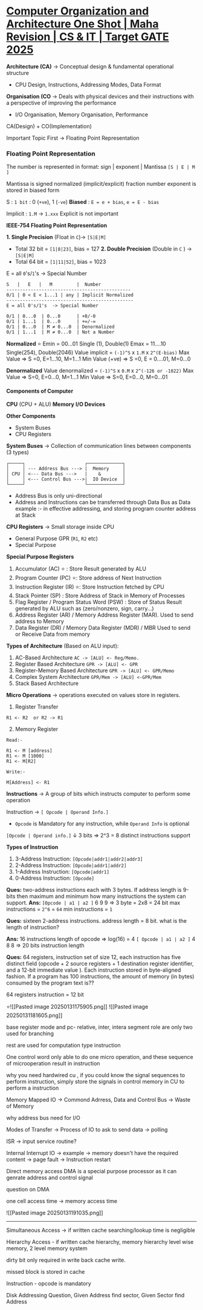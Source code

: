 # [Computer Organization and Architecture One Shot | Maha Revision | CS & IT | Target GATE 2025](https://youtu.be/N-tuZNkNubk)


**Architecture (CA)** -> Conceptual design & fundamental operational structure
-  CPU Design, Instructions, Addressing Modes, Data Format

**Organisation (CO** -> Deals with physical devices and their instructions with a perspective of improving the performance
- I/O Organisation, Memory Organisation, Performance

CA(Design) + CO(Implementation)

Important Topic First -> Floating Point Representation

### Floating Point Representation

The number is represented in format:
sign | exponent | Mantissa
`[S | E | M ]`

Mantissa is signed normalized (implicit/explicit) fraction number exponent is stored in biased form

S :  `1 bit` : 0 (`+ve`), 1 (`-ve`)
**Biased** :  `E = e + bias`, `e = E - bias`

Implicit : `1.M` -> `1.xxx`
Explicit is not important


**IEEE-754 Floating Point Representation**

**1. Single Precision** (Float in `C`)-> `[S|E|M]` 
- Total 32 bit = `[1|8|23]`, bias = 127
**2. Double Precision** (Double in `C` ) -> `[S|E|M]`
- Total 64 bit = `[1|11|52]`, bias = 1023

E = all `0`'s/`1`'s  -> Special Number

```
S   |   E   |   M         |  Number 
----------------------------------------------
0/1 | 0 < E < 1...1 | any | Implicit Normalized
-----------------------------------------------
E = all 0's/1's  -> Special Number

0/1 | 0...0  | 0...0      | +0/-0
0/1 | 1...1  | 0...0      | +∞/-∞
0/1 | 0...0  | M ≠ 0...0  | Denormalized 
0/1 | 1...1  | M ≠ 0...0  | Not a Number
```

**Normalized** ⭐
Emin = 00...01  Single (1), Double(1)
Emax = 11....10 Single(254), Double(2046)
Value implicit = `(-1)^S` x `1.M` x `2^(E-bias)`
Max Value => S =0, E=1...10, M=1...1
Min Value (+ve) => S =0, E = 0....01, M=0...0

**Denormalized**
Value denormalized = `(-1)^S` x `0.M` x `2^(-126 or -1022)`
Max Value => S=0, E=0...0, M=1...1
Min Value => S=0, E=0...0, M=0...01


#### Components of Computer
**CPU** (CPU + ALU)
**Memory** 
**I/O Devices** 

**Other Components**
- System Buses
- CPU Registers

**System Buses** -> Collection of communication lines between components (3 types)
```
┌─────┐                      ┌─────────────┐
│     │ --- Address Bus ---> |  Memory     │
│ CPU │ <--- Data Bus --->   |    &        │
│     │ <--- Control Bus --->|  IO Device  │
└─────┘                      └─────────────┘
```
- Address Bus is only uni-directional
- Address and Instructions can be transferred through Data Bus as Data example :- in effective addressing, and storing program counter address at Stack

**CPU Registers** -> Small storage inside CPU
- General Purpose GPR (`R1`, `R2` etc)
- Special Purpose

**Special Purpose Registers**
1. Accumulator (AC) ⭐ : Store Result generated by ALU
2. Program Counter (PC) ⭐: Store address of Next Instruction
3. Instruction Register (IR) ⭐: Store Instruction fetched by CPU
4. Stack Pointer (SP) : Store Address of Stack in Memory of Processes
5. Flag Register / Program Status Word (PSW) : Store of Status Result generated by ALU such as (zero/nonzero, sign, carry...)
6. Address Register (AR) / Memory Address Register (MAR). Used to send address to Memory
7. Data Register (DR) / Memory Data Register (MDR) / MBR Used to send or Receive Data from memory

**Types of Architecture** (Based on ALU input):
1. AC-Based Architecture `AC -> [ALU] <- Reg/Memo.`
2. Register Based Architecture `GPR -> [ALU] <- GPR`
3. Register-Memory Based Architecture `GPR -> [ALU] <- GPR/Memo`
4. Complex System Architecture `GPR/Mem -> [ALU] <-GPR/Mem`
5. Stack Based Architecture

**Micro Operations** -> operations executed on values store in registers. 

1. Register Transfer
```
R1 <- R2  or R2 -> R1
```

2. Memory Register
```
Read:-

R1 <- M [address]
R1 <- M [1000]
R1 <- M[R2]

Write:-

M[Address] <- R1
```

**Instructions** -> A group of bits which instructs computer to perform some operation

Instruction -> `[ Opcode | Operand Info.]`

- `Opcode` is Mandatory for any instruction, while `Operand Info` is optional

`[Opcode | Operand info.]`
	↓
    3 bits => 2^3 = 8 distinct instructions support
	

**Types of Instruction**
1. 3-Address Instruction: `[Opcode|addr1|addr2|addr3]`
2. 2-Address Instruction: `[Opcode|addr1|addr2]`
3. 1-Address Instruction: `[Opcode|addr1]`
4. 0-Address Instruction: `[Opcode]`

**Ques:** two-address instructions each with 3 bytes. If address length is 9-bits then maximum and minimum how many instructions the system can support.
**Ans:** `[Opcode | a1 | a2 ]` 
          6       9        9    => 3 byte = 2x8 = 24 bit
max instructions = `2^6` = `64`
min instructions = `1`

**Ques:** sixteen 2-address instructions. address length = 8 bit. what is the length of instruction?

**Ans:** 16 instructions
length of opcode => log(16) = 4
`[ Opcode | a1 | a2 ]`
     4           8     8    => 20 bits instruction length

**Ques:** 64 registers, instruction set of size 12, each instruction has five distinct field (opcode + 2 source registers + 1 destination register identifier, and a 12-bit immediate value ). Each instruction stored in byte-aligned fashion. If a program has 100 instructions, the amount of memory (in bytes) consumed by the program text is?? 

64 registers
instruction = 12 bit

 ⭐![[Pasted image 20250131175905.png]]
![[Pasted image 20250131181605.png]]

base register mode and pc- relative, inter, intera  segment role are only two used for branching

rest are used for computation type instruction


One control word only able to do one micro operation, and these sequence of microoperation result in instruction


why you need hardwired cu , if you could know the signal sequences to perform instruction, simply store the signals in control memory in CU to perform a instruction


Memory Mapped IO -> Commond Adrress, Data and Control Bus -> Waste of Memory

why address bus need for I/O

Modes of Transfer -> Process of IO to ask to send data -> polling

ISR -> input service routine?


Internal Interrupt IO -> example -> memory doesn't have the required content -> page fault -> Instruction restart

Direct memory access
DMA is a special purpose processor as it can genrate address and control signal

question on DMA

one cell access time -> memory access time

![[Pasted image 20250131191035.png]]
****

Simultaneous Access -> if written cache searching/lookup time is negligible


Hierarchy Access - if written cache hierarchy, memory hierarchy level wise memory, 2 level memory system

dirty bit only required in write back cache write.

missed block is stored in cache

Instruction - opcode is mandatory

Disk Addressing Question, Given Address find sector, Given Sector find Address




